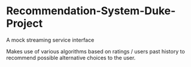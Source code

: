 # Recommendation-System-Duke-Project
A mock streaming service interface

Makes use of various algorithms based on ratings / users past history to recommend possible alternative choices to the user.
